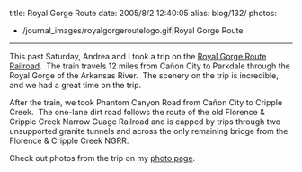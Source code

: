 title: Royal Gorge Route
date: 2005/8/2 12:40:05
alias: blog/132/
photos:
- /journal_images/royalgorgeroutelogo.gif|Royal Gorge Route
---
This past Saturday, Andrea and I took a trip on the [Royal Gorge Route Railroad](http://www.royalgorgeroute.com).  The train travels 12 miles from Cañon City to Parkdale through the Royal Gorge of the Arkansas River.  The scenery on the trip is incredible, and we had a great time on the trip.

After the train, we took Phantom Canyon Road from Cañon City to Cripple Creek.  The one-lane dirt road follows the route of the old Florence & Cripple Creek Narrow Guage Railroad and is capped by trips through two unsupported granite tunnels and across the only remaining bridge from the Florence & Cripple Creek NGRR.

Check out photos from the trip on my [photo page](Photo.aspx).